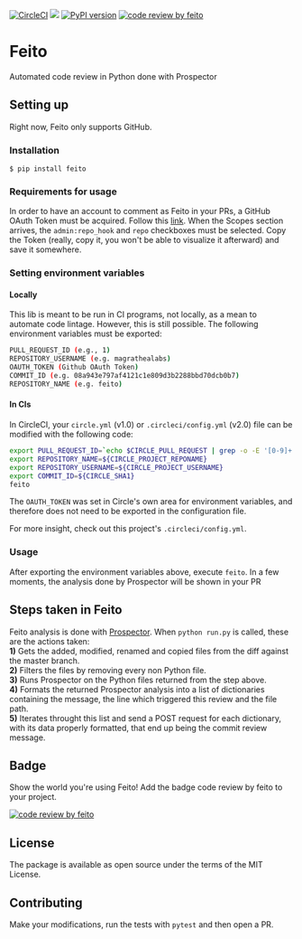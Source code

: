 [![CircleCI](https://circleci.com/gh/magrathealabs/feito.svg?style=shield&circle-token=7ca1c63859e4f72f377a16e2e2f817e1b097c919)](https://circleci.com/gh/magrathealabs/feito)
<a href="https://codeclimate.com/github/magrathealabs/feito/maintainability"><img src="https://api.codeclimate.com/v1/badges/57b6a6aab2f6c67de971/maintainability" /></a>
[![PyPI version](https://badge.fury.io/py/feito.svg)](https://badge.fury.io/py/feito)
[![code review by feito](https://img.shields.io/badge/code%20review%20by-feito-blue.svg)](https://github.com/magrathealabs/feito)

# Feito

Automated code review in Python done with Prospector

## Setting up

Right now, Feito only supports GitHub.

### Installation

`$ pip install feito`

### Requirements for usage

In order to have an account to comment as Feito in your PRs, a GitHub OAuth Token must be acquired. Follow this [link](https://help.github.com/articles/creating-a-personal-access-token-for-the-command-line/#creating-a-token). When the Scopes section arrives, the `admin:repo_hook` and `repo` checkboxes must be selected. Copy the Token (really, copy it, you won't be able to visualize it afterward) and save it somewhere.

### Setting environment variables

#### Locally

This lib is meant to be run in CI programs, not locally, as a mean to automate code lintage. However, this is still possible.
The following environment variables must be exported:

```sh
PULL_REQUEST_ID (e.g., 1)
REPOSITORY_USERNAME (e.g. magrathealabs)
OAUTH_TOKEN (Github OAuth Token)
COMMIT_ID (e.g. 08a943e797af4121c1e809d3b2288bbd70dcb0b7)
REPOSITORY_NAME (e.g. feito)
```

#### In CIs

In CircleCI, your `circle.yml` (v1.0) or `.circleci/config.yml` (v2.0) file can be modified with the following code:

```sh
export PULL_REQUEST_ID=`echo $CIRCLE_PULL_REQUEST | grep -o -E '[0-9]+'`
export REPOSITORY_NAME=${CIRCLE_PROJECT_REPONAME}
export REPOSITORY_USERNAME=${CIRCLE_PROJECT_USERNAME}
export COMMIT_ID=${CIRCLE_SHA1}
feito
```

The `OAUTH_TOKEN` was set in Circle's own area for environment variables, and therefore does not need to be exported in the configuration file.

For more insight, check out this project's `.circleci/config.yml`.


### Usage

After exporting the environment variables above, execute `feito`. In a few moments, the analysis done by Prospector will be shown in your PR

## Steps taken in Feito

Feito analysis is done with [Prospector](https://github.com/landscapeio/prospector). When `python run.py` is called, these are the actions taken:<br>
**1)** Gets the added, modified, renamed and copied files from the diff against the master branch.<br>
**2)** Filters the files by removing every non Python file.<br>
**3)** Runs Prospector on the Python files returned from the step above.<br>
**4)** Formats the returned Prospector analysis into a list of dictionaries containing the message, the line which triggered this review and the file path.<br>
**5)** Iterates throught this list and send a POST request for each dictionary, with its data properly formatted, that end up being the commit review message.


## Badge

Show the world you're using Feito! Add the badge code review by feito to your project.

[![code review by feito](https://img.shields.io/badge/code%20review%20by-feito-blue.svg)](https://github.com/magrathealabs/feito)

## License

The package is available as open source under the terms of the MIT License.


## Contributing

Make your modifications, run the tests with `pytest` and then open a PR.
